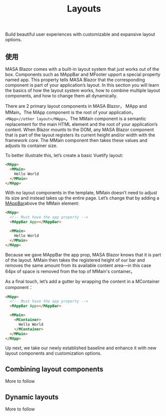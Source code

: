 ﻿---
order: 6
title: Layouts
---

Build beautiful user experiences with customizable and expansive layout options.

## 使用

MASA Blazor comes with a built-in layout system that just works out of the box. Components such as MAppBar and MFooter upport a special property named app.  This property tells MASA Blazor that the corresponding component is part of your application’s layout. In this section you will learn the basics of how the layout system works, how to combine multiple layout components, and how to change them all dynamically.

There are 2 primary layout components in MASA Blazor， MApp and MMain。The MApp  component is the root of your application，`<MApp>//other layout</MApp>`。The MMain component is a semantic replacement for the main HTML element and the root of your application’s content. When  Blazor mounts to the DOM, any MASA Blazor component that is part of the layout registers its current height and/or width with the framework core. The MMain component then takes these values and adjusts its container size.

To better illustrate this, let’s create a basic Vuetify layout:

```html
<MApp>
  <MMain>
    Hello World
  </MMain>
</MApp>
```

With no layout components in the template, MMain doesn’t need to adjust its size and instead takes up the entire page. Let’s change that by adding a [MAppBar](/components/app-bars)above the MMain element:

```html
<MApp>
  <!-- Must have the app property -->
  <MAppBar App></MAppBar>

  <MMain>
    Hello World
  </MMain>
</MApp>
```

Because we gave MAppBar the app prop, MASA Blazor knows that it is part of the layout. MMain then takes the registered height of our bar and removes the same amount from its available content area—in this case 64px of space is removed from the top of  MMain's container。

As a final touch, let’s add a gutter by wrapping the content in a MContainer component：

```html
<MApp>
  <!-- Must have the app property -->
  <MAppBar App></MAppBar>

  <MMain>
    <MContainer>
      Hello World
    </MContainer>
  </MMain>
</MApp>
```

Up next, we take our newly established baseline and enhance it with new layout components and customization options.

## Combining layout components

More to follow

## Dynamic layouts

More to follow


